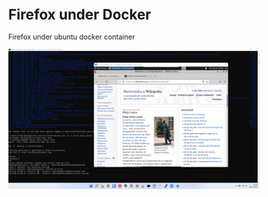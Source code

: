 # Firefox under Docker
Firefox under ubuntu docker container

<p align="center">
  <img src="https://raw.githubusercontent.com/franloradr/firefox-docker/master/images/result.png">
</p><br>
